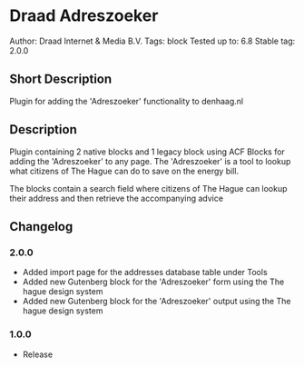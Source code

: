 # Draad Adreszoeker

Author:      Draad Internet &amp; Media B.V.
Tags:              block
Tested up to:      6.8
Stable tag:        2.0.0


## Short Description

Plugin for adding the 'Adreszoeker' functionality to denhaag.nl


## Description

Plugin containing 2 native blocks and 1 legacy block using ACF Blocks for adding the 'Adreszoeker' to any page.
The 'Adreszoeker' is a tool to lookup what citizens of The Hague can do to save on the energy bill.

The blocks contain a search field where citizens of The Hague can lookup their address and then retrieve the accompanying advice

## Changelog

### 2.0.0

- Added import page for the addresses database table under Tools
- Added new Gutenberg block for the 'Adreszoeker' form using the The hague design system
- Added new Gutenberg block for the 'Adreszoeker' output using the The hague design system

### 1.0.0

- Release